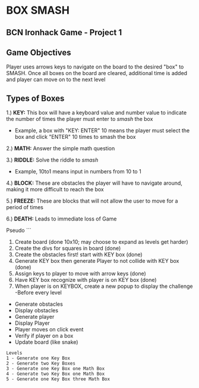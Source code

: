 # BOX SMASH

## BCN Ironhack Game - Project 1

## Game Objectives

Player uses arrows keys to navigate on the board to the desired "box" to SMASH. Once all boxes on the board are cleared, additional time is added and player can move on to the next level

## Types of Boxes

1.) **KEY:** This box will have a keyboard value and number value to indicate the number of times the player must enter to *smash* the box
  * Example, a box with "KEY: ENTER" 10 means the player must select the box and click "ENTER" 10 times to smash the box

2.) **MATH:** Answer the simple math question

3.) **RIDDLE:** Solve the riddle to *smash*
* Example, 10to1 means input in numbers from 10 to 1

4.) **BLOCK:** These are obstacles the player will have to navigate around, making it more difficult to reach the box

5.) **FREEZE:** These are blocks that will not allow the user to move for a period of times

6.) **DEATH:** Leads to immediate loss of Game


Pseudo ```
1. Create board (done 10x10; may choose to expand as levels get harder)
2. Create the divs for squares in board (done)
3. Create the obstacles first! start with KEY box (done)
4. Generate KEY box then generate Player to not collide with KEY box (done)
5. Assign keys to player to move with arrow keys (done)
6. Have KEY box recognize with player is on KEY box (done)
7. When player is on KEYBOX, create a new popup to display the challenge
-Before every level
  * Generate obstacles
  * Display obstacles
  * Generate player
  * Display Player  
  * Player moves on click event  
  * Verify if player on a box   
  * Update board (like snake)
```
Levels
1 - Generate one Key Box
2 - Generate two Key Boxes
3 - Generate one Key Box one Math Box
4 - Generate two Key Box one Math Box
5 - Generate one Key Box three Math Box 
